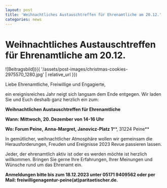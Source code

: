 ```yaml
---
layout: post
title: 'Weihnachtliches Austauschtreffen für Ehrenamtliche am 20.12.'
categories: news
---
```



Weihnachtliches Austauschtreffen für Ehrenamtliche am 20\.12\.
==============================================================


![Beitragsbild]({{ '/assets/post-images/christmas-cookies-2975570_1280.jpg' | relative_url }})

Liebe Ehrenamtliche, Freiwillige und Engagierte,

ein ereignisreiches Jahr neigt sich langsam dem Ende entgegen. Wir laden Sie und Euch deshalb ganz herzlich ein zum:

**Weihnachtlichen Austauschtreffen für Ehrenamtliche**

**Wann: Mittwoch, 20\. Dezember von 14\-16 Uhr**

**Wo: Forum Peine,** **Anna\-Margret, Janovicz\-Platz 1****, 31224 Peine**

In gemütlicher, weihnachtlicher Atmosphäre wollen wir gemeinsam die Herausforderungen, Freuden und Ereignisse 2023 Revue passieren lassen.

Jeder, der ehrenamtlich aktiv ist oder es werden möchte ist herzlich willkommen. Bringen Sie gerne Ihre Erfahrungen, Ihrer Meinungen und Wünsche rund um das Ehrenamt ein. 

**Anmeldungen bitte bis zum 18\.12\.2023 unter 05171 9409562 oder per Mail: freiwilligenagentur\-peine(at)paritaetischer.de.**

